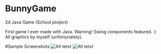 # BunnyGame
2d Java Game (School project)

First game I ever made with Java.
Warning! Swing components featured. :)
All graphics by myself (unfortunately).

#Sample Screenshots
![Alt tetxt](https://dl.dropboxusercontent.com/u/72373957/github/bgscreenshot1.PNG)
![Alt tetxt](https://dl.dropboxusercontent.com/u/72373957/github/qbscreenshot4.PNG)
